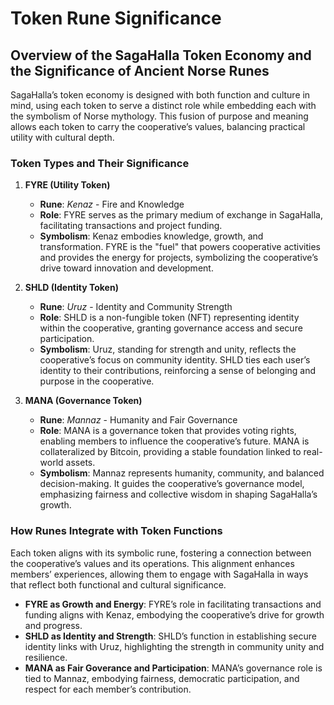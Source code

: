 
# Token Rune Significance

## Overview of the SagaHalla Token Economy and the Significance of Ancient Norse Runes

SagaHalla’s token economy is designed with both function and culture in mind, using each token to serve a distinct role while embedding each with the symbolism of Norse mythology. This fusion of purpose and meaning allows each token to carry the cooperative’s values, balancing practical utility with cultural depth.

### Token Types and Their Significance

1. **FYRE (Utility Token)**  
   - **Rune**: *Kenaz* - Fire and Knowledge  
   - **Role**: FYRE serves as the primary medium of exchange in SagaHalla, facilitating transactions and project funding.  
   - **Symbolism**: Kenaz embodies knowledge, growth, and transformation. FYRE is the "fuel" that powers cooperative activities and provides the energy for projects, symbolizing the cooperative’s drive toward innovation and development.

2. **SHLD (Identity Token)**  
   - **Rune**: *Uruz* - Identity and Community Strength  
   - **Role**: SHLD is a non-fungible token (NFT) representing identity within the cooperative, granting governance access and secure participation.  
   - **Symbolism**: Uruz, standing for strength and unity, reflects the cooperative’s focus on community identity. SHLD ties each user’s identity to their contributions, reinforcing a sense of belonging and purpose in the cooperative.

3. **MANA (Governance Token)**  
   - **Rune**: *Mannaz* - Humanity and Fair Governance  
   - **Role**: MANA is a governance token that provides voting rights, enabling members to influence the cooperative’s future. MANA is collateralized by Bitcoin, providing a stable foundation linked to real-world assets.  
   - **Symbolism**: Mannaz represents humanity, community, and balanced decision-making. It guides the cooperative’s governance model, emphasizing fairness and collective wisdom in shaping SagaHalla’s growth.

### How Runes Integrate with Token Functions

Each token aligns with its symbolic rune, fostering a connection between the cooperative’s values and its operations. This alignment enhances members’ experiences, allowing them to engage with SagaHalla in ways that reflect both functional and cultural significance.

- **FYRE as Growth and Energy**: FYRE’s role in facilitating transactions and funding aligns with Kenaz, embodying the cooperative’s drive for growth and progress.
- **SHLD as Identity and Strength**: SHLD’s function in establishing secure identity links with Uruz, highlighting the strength in community unity and resilience.
- **MANA as Fair Goverance and Participation**: MANA’s governance role is tied to Mannaz, embodying fairness, democratic participation, and respect for each member’s contribution.
  
